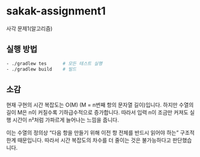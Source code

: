 # sakak-assignment1
사각 문제1(알고리즘)


## 실행 방법
```bash
- ./gradlew tes      # 모든 테스트 실행
- ./gradlew build    # 빌드
```

## 소감 
현재 구현의 시간 복잡도는 O(M) (M = n번째 항의 문자열 길이)입니다.
하지만 수열의 길이 M은 n이 커질수록 기하급수적으로 증가합니다.
따라서 입력 n이 조금만 커져도 실행 시간이 n²처럼 가파르게 늘어나는 느낌을 줍니다.

이는 수열의 정의상 “다음 항을 만들기 위해 이전 항 전체를 반드시 읽어야 하는” 구조적 한계 때문입니다.
따라서 시간 복잡도의 차수를 더 줄이는 것은 불가능하다고 판단했습니다.
